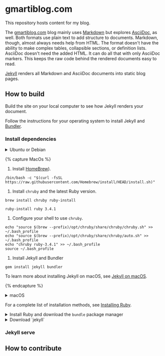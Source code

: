 # gmartiblog.com

This repository hosts content for my blog.

The [gmartiblog.com](https://gmartiblog.com) blog mainly uses [Markdown](https://commonmark.org/help/) but explores [AsciiDoc](https://asciidoc.org/), as well. Both formats use plain text to add structure to documents. Markdown, though, almost always needs help from HTML. The format doesn't have the ability to make complex tables, collapsible sections, or definition lists. AsciiDoc doesn't need the added HTML. It can do all that with only AsciiDoc markers. This keeps the raw code behind the rendered documents easy to read.

[Jekyll](https://jekyllrb.com/) renders all Markdown and AsciiDoc documents into static blog pages.

## How to build

Build the site on your local computer to see how Jekyll renders your document.

Follow the instructions for your operating system to install Jekyll and [Bundler](https://bundler.io/).

### Install dependencies

<details>
<summary>Ubuntu or Debian</summary>

1. Install Ruby and prerequisites:

  ```console
  sudo apt-get install ruby-full build-essential zlib1g-dev
  ```

1. Add a gem installation directory for your user account to your `~/.bashrc` file.

  ```console
  echo 'export GEM_HOME="$HOME/gems"' >> ~/.bashrc
  echo 'export PATH="$PATH:$HOME/gems/bin"' >> ~/.bashrc
  source ~/.bashrc
  ```

1. Install Jekyll and Bundler.

  ```console
  gem install jekyll bundler
  ```

To learn more about installing Jekyll on Ubuntu, see [Jekyll on Ubuntu](https://jekyllrb.com/docs/installation/ubuntu/).

</details>

{% capture MacOs %}

1. Install [HomeBrew](http://brew.sh/)).

  ```console
  /bin/bash -c "$(curl -fsSL https://raw.githubusercontent.com/Homebrew/install/HEAD/install.sh)"
  ```

1. Install `chruby` and the latest Ruby version.

  ```console
  brew install chruby ruby-install
  ```

  ```console
  ruby-install ruby 3.4.1
  ```

1. Configure your shell to use `chruby`.

  ```console
  echo "source $(brew --prefix)/opt/chruby/share/chruby/chruby.sh" >> ~/.bash_profile
  echo "source $(brew --prefix)/opt/chruby/share/chruby/auto.sh" >> ~/.bash_profile
  echo "chruby ruby-3.4.1" >> ~/.bash_profile
  source ~/.bash_profile
  ```

1. Install Jekyll and Bundler

  ```console
  gem install jekyll bundler
  ```

To learn more about installing Jekyll on macOS, see [Jekyll on macOS](https://jekyllrb.com/docs/installation/macos/).

{% endcapture %}

<details>
<summary>macOS</summary>
{{ MacOs | markdownify }}
</details>

For a complete list of installation methods, see [Installing Ruby](https://www.ruby-lang.org/en/documentation/installation/).

<details>
<summary>Install Ruby and download the <code>bundle</code> package manager</summary>

</details>

<details>
<summary>Download `jekyll`</summary>
</details>

### Jekyll serve

## How to contribute

